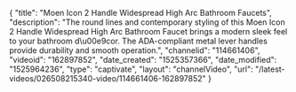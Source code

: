 {
    "title": "Moen Icon 2 Handle Widespread High Arc Bathroom Faucets",
    "description": "The round lines and contemporary styling of this Moen Icon 2 Handle Widespread High Arc Bathroom Faucet brings a modern sleek feel to your bathroom d\u00e9cor. The ADA-compliant metal lever handles provide durability and smooth operation.",
    "channelid": "114661406",
    "videoid": "162897852",
    "date_created": "1525357366",
    "date_modified": "1525964236",
    "type": "captivate",
    "layout": "channelVideo",
    "url": "\/latest-videos\/026508215340-video\/114661406-162897852"
}
